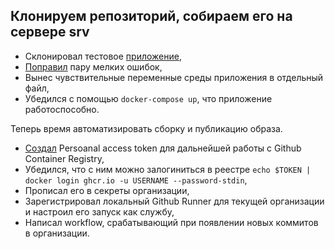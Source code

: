 ## Клонируем репозиторий, собираем его на сервере srv

* Склонировал тестовое [приложение](https://github.com/vinhlee95/django-pg-docker-tutorial),
* [Поправил](https://github.com/skillfactory-devops/02_deploy/commit/3fb74efcc6ac5a86e9e30ce03d3d6a706aa8cd66) пару мелких ошибок,
* Вынес чувствительные переменные среды приложения в отдельный файл,
* Убедился с помощью `docker-compose up`, что приложение работоспособно.

Теперь время автоматизировать сборку и публикацию образа.

* [Создал](https://github.com/settings/tokens) Persoanal access token для дальнейшей работы с Github Container Registry,
* Убедился, что с ним можно залогиниться в реестре `echo $TOKEN | docker login ghcr.io -u USERNAME --password-stdin`,
* Прописал его в секреты организации,
* Зарегистрировал локальный Github Runner для текущей организации и настроил его запуск как службу,
* Написал workflow, срабатывающий при появлении новых коммитов в организации.

